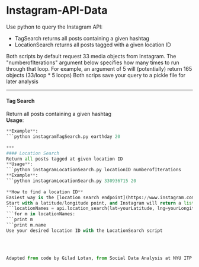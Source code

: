Instagram-API-Data
=============================
Use python to query the Instagram API:  
- TagSearch returns all posts containing a given hashtag  
- LocationSearch returns all posts tagged with a given location ID
   

Both scripts by default request 33 media objects from Instagram.  The "numberofIterations" argument below specifies how many times to run through that loop.  For example, an argument of 5 will (potentially) return 165 objects (33/loop * 5 loops)
Both scrips save your query to a pickle file for later analysis
***


#### Tag Search  
Return all posts containing a given hashtag  
**Usage**:  
```python instagramTagSearch.py yourDesiredTag numberofIterations    
**Example**:
```python instagramTagSearch.py earthday 20
   
***
#### Location Search  
Return all posts tagged at given location ID  
**Usage**:  
```python instagramLocationSearch.py locationID numberofIterations      
**Example**:  
```python instagramLocationSearch.py 330936715 20  
   
**How to find a location ID**  
Easiest way is the [location search endpoint](https://www.instagram.com/developer/endpoints/locations/#get_locations_search)  
Start with a latitude/longitude point, and Instagram will return a list of location tags available near that point.  
```locationNames = api.location_search(lat=yourLatitude, lng=yourLongitude)  
```for m in locationNames:  
```print m  
```print m.name  
Use your desired location ID with the LocationSearch script  
   
   
   
   
Adapted from code by Gilad Lotan, from Social Data Analysis at NYU ITP
